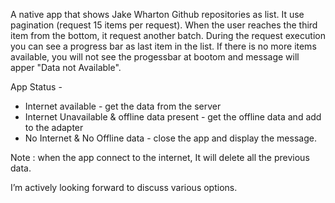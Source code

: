 A native app that shows Jake Wharton Github repositories as list. It use pagination (request 15 items per request). When the user reaches the third item from the bottom, it request another batch. During the request execution you can see a progress bar as last item in the list. If there is no more items available, you will not see the progessbar at bootom and message will apper "Data not Available".

App Status - 
* Internet available - get the data from the server
* Internet Unavailable & offline data present - get the offline data and add to the adapter
* No Internet & No Offline data - close the app and display the message.
              
Note : when the app connect to the internet, It will delete all the previous data.
      
I’m actively looking forward to discuss various options.
